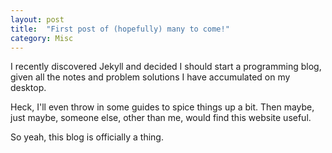 ```yaml
---
layout: post
title:  "First post of (hopefully) many to come!"
category: Misc
---
```


I recently discovered Jekyll and decided I should start a programming blog,
given all the notes and problem solutions I have accumulated on my desktop.

Heck, I'll even throw in some guides to spice things up a bit. Then maybe,
just maybe, someone else, other than me, would find this website useful.

So yeah, this blog is officially a thing.